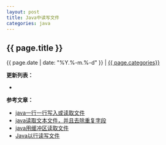 ```yaml
---
layout: post
title: Java中读写文件
categories: java
---
```


## {{ page.title }}

{{ page.date | date: "%Y.%-m.%-d" }} | <a href="/archive#{{ page.categories }}">{{ page.categories}}</a>



**更新列表：**

*



**参考文章：**

* [java一行一行写入或读取文件][1]
* [java读取文本文件，并且去除重复字段][2]
* [java用缓冲区读取文件][3]
* [Java以行读写文件][4]


[1]: http://blog.csdn.net/some_times/article/details/44406803
[2]: http://blog.csdn.net/qiao_198911/article/details/17794709
[3]: http://blog.csdn.net/zhao_liwei/article/details/51841390
[4]: http://snv.iteye.com/blog/2043123